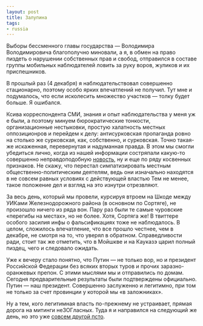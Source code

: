 ```yaml
---
layout: post
title: Залупина
tags:
- russia
---
```


Выборы бессменного главы государства — Володимира Володимировича благополучно миновали, а я, в обмен на право пиздеть о нарушении собственных прав и свобод, отправился в составе группы мобильных наблюдателей ловить за руку воров, жуликов и их приспешников.

В прошлый раз (4 декабря) я наблюдательствовал совершенно стационарно, поэтому особо ярких впечатлений не получил. Тут мне и подумалось, что если исколесить множество участков — толку будет больше. Я ошибался.

Ксива корреспондента СМИ, знания и опыт наблюдательства у меня уж е были, а поэтому минуем бюрократические тонкости, организационные нестыковки, простую халатность местных оппозиционров и перейдем к делу: антисурковская пропаганда ровно на столько же сурковская, как, собственно, и сурковская. Точно такая-же искаженная, перевернутая и надуманная правда. В этом мы смогли убедиться лично, когда из нашей информации состряпали какую-то совершенно неправдоподобную [новость](http://politsovet.ru/37133-na-uchastke-v-dk-zheleznodorozhnikov-zhurnalistam-pomeshali-proizvesti-fotosemku.html), ну и еще по ряду косвенных признаков.&nbsp;Не скажу, что перестал симпатизировать местным общественно-политическим деятелям, ведь они изначально находятся в не совсем равных условиях с действующей властью Тем не менее, такое положение дел и взгляд на это изнутри отрезвляют.

За весь день, который мы провели, курсируя втроем на Шкоде между УИКами Железнодорожного района (в основном по Сортяге), не произошло ничего из ряда вон. Пару раз были те самые чуровские «перегибы на местах», но не более. Хотя, Сортяга же! В твиттере особого засилия инфы о фальсификациях тоже не наблюдалось. В целом, сложилось впечатление, что все прошло честнее, чем в декабре, не смотря на то, что уверял в обратном. Справедливости ради, стоит так же отметить, что в Мойшкве и на Кауказэ царил полный пиздец, чего и следовало ожидать.

Уже к вечеру стало понятно, что Путин — не только вор, но и президент Российской Федерации без всяких вторых туров и прочих заразно-оранжевых препон. С этими мыслями мы и отправились по домам. Сегодня предварительные результаты были подтверждены официально. Путин — наш президент. Совершенно заслуженно и легитимно, при том не только за счет провинции у которой мы «в заложниках».

Ну а тем, кого легитимная власть по-прежнему не устраивает, прямая дорога на митинги неЗОГласных. Туда я и направился на следующий же день, но это уже [совсем другой псто](http://shouldgo.ru/putin-syndrome/ "Синдром Путина").

<!--kg-card-end: markdown-->